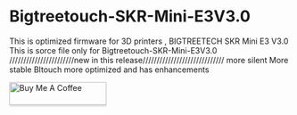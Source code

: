 # Bigtreetouch-SKR-Mini-E3V3.0  
This is optimized firmware for 3D printers , BIGTREETECH SKR Mini E3 V3.0 
This is sorce file only for Bigtreetouch-SKR-Mini-E3V3.0
 ///////////////////////new in this release/////////////////////////////
more silent
More stable
Bltouch more optimized and has enhancements

<a href="https://www.buymeacoffee.com/gbraad" target="_blank"><img src="https://www.buymeacoffee.com/assets/img/custom_images/orange_img.png" alt="Buy Me A Coffee" style="height: 41px !important;width: 174px !important;box-shadow: 0px 3px 2px 0px rgba(190, 190, 190, 0.5) !important;-webkit-box-shadow: 0px 3px 2px 0px rgba(190, 190, 190, 0.5) !important;" ></a>
